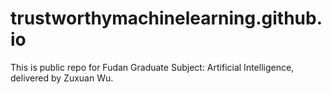 # trustworthymachinelearning.github.io

This is public repo for Fudan Graduate Subject: Artificial Intelligence, delivered by Zuxuan Wu.
